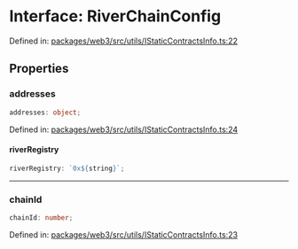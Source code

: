 # Interface: RiverChainConfig

Defined in: [packages/web3/src/utils/IStaticContractsInfo.ts:22](https://github.com/towns-protocol/towns/blob/0db1fd0ac7258e8db8cedfb6183e8eade8284fa1/packages/web3/src/utils/IStaticContractsInfo.ts#L22)

## Properties

### addresses

```ts
addresses: object;
```

Defined in: [packages/web3/src/utils/IStaticContractsInfo.ts:24](https://github.com/towns-protocol/towns/blob/0db1fd0ac7258e8db8cedfb6183e8eade8284fa1/packages/web3/src/utils/IStaticContractsInfo.ts#L24)

#### riverRegistry

```ts
riverRegistry: `0x${string}`;
```

***

### chainId

```ts
chainId: number;
```

Defined in: [packages/web3/src/utils/IStaticContractsInfo.ts:23](https://github.com/towns-protocol/towns/blob/0db1fd0ac7258e8db8cedfb6183e8eade8284fa1/packages/web3/src/utils/IStaticContractsInfo.ts#L23)
